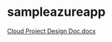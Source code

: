 # sampleazureapp

[Cloud Project Design Doc.docx](https://github.com/yena816/sampleazureapp/files/10808880/Cloud.Project.Design.Doc.docx)
